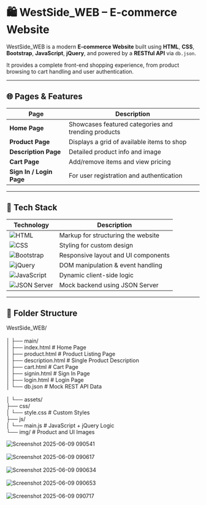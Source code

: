 # 🛍️ WestSide_WEB – E-commerce Website

WestSide_WEB is a modern **E-commerce Website** built using **HTML**, **CSS**, **Bootstrap**, **JavaScript**, **jQuery**, and powered by a **RESTful API** via `db.json`.

It provides a complete front-end shopping experience, from product browsing to cart handling and user authentication.

---

## 🌐 Pages & Features

| Page                  | Description                                         |
|------------------------|-----------------------------------------------------|
| **Home Page**          | Showcases featured categories and trending products |
| **Product Page**       | Displays a grid of available items to shop          |
| **Description Page**   | Detailed product info and image                     |
| **Cart Page**          | Add/remove items and view pricing                   |
| **Sign In / Login Page** | For user registration and authentication         |

---

## 🧰 Tech Stack

| Technology | Description |
|------------|-------------|
| ![HTML](https://img.shields.io/badge/HTML-E34F26?style=for-the-badge&logo=html5&logoColor=white) | Markup for structuring the website |
| ![CSS](https://img.shields.io/badge/CSS-1572B6?style=for-the-badge&logo=css3&logoColor=white) | Styling for custom design |
| ![Bootstrap](https://img.shields.io/badge/Bootstrap-563D7C?style=for-the-badge&logo=bootstrap&logoColor=white) | Responsive layout and UI components |
| ![jQuery](https://img.shields.io/badge/jQuery-0769AD?style=for-the-badge&logo=jquery&logoColor=white) | DOM manipulation & event handling |
| ![JavaScript](https://img.shields.io/badge/JavaScript-F7DF1E?style=for-the-badge&logo=javascript&logoColor=black) | Dynamic client-side logic |
| ![JSON Server](https://img.shields.io/badge/REST%20API-db.json-000000?style=for-the-badge&logo=json&logoColor=white) | Mock backend using JSON Server |

---

## 📁 Folder Structure


WestSide_WEB/<br><br>
│
├── main/ <br>
│ ├── index.html # Home Page<br>
│ ├── product.html # Product Listing Page<br>
│ ├── description.html # Single Product Description<br>
│ ├── cart.html # Cart Page<br>
│ ├── signin.html # Sign In Page<br>
│ ├── login.html # Login Page<br>
│ └── db.json # Mock REST API Data<br><br>
│
└── assets/<br>
├── css/<br>
│ └── style.css # Custom Styles<br>
├── js/<br>
│ └── main.js # JavaScript + jQuery Logic<br>
└── img/ # Product and UI Images<br>

![Screenshot 2025-06-09 090541](https://github.com/user-attachments/assets/b7ccac7c-4861-41c2-bccd-5154a896145c)<br><br>
![Screenshot 2025-06-09 090617](https://github.com/user-attachments/assets/a91d35ad-ea95-419e-acd4-2b51fe2e46d6)<br><br>
![Screenshot 2025-06-09 090634](https://github.com/user-attachments/assets/5de6dd06-8353-46fd-8dcd-8c96e451fde3)<br><br>
![Screenshot 2025-06-09 090653](https://github.com/user-attachments/assets/f11d9f3c-6cb5-421d-9ce8-1661bf5d3937)<br><br>
![Screenshot 2025-06-09 090717](https://github.com/user-attachments/assets/9ecae142-abc4-4f6f-b699-67e44d265dfe)<br><br>






